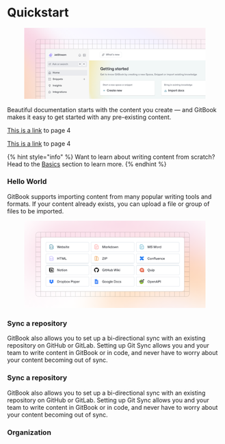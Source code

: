 # Quickstart

<figure><img src="getting-started/images/getting-started.png" alt=""><figcaption></figcaption></figure>

Beautiful documentation starts with the content you create — and GitBook makes it easy to get started with any pre-existing content.

[This is a link](https://inst.gitbook.io/test/NwElCfnSTGqaE8NOHX5I/four) to page 4

[This is a link](page-5.md) to page 4



{% hint style="info" %}
Want to learn about writing content from scratch? Head to the [Basics](basics/editor.md) section to learn more.
{% endhint %}

### Hello World <a href="#this_is_an_anchor" id="this_is_an_anchor"></a>

GitBook supports importing content from many popular writing tools and formats. If your content already exists, you can upload a file or group of files to be imported.

<div data-full-width="false"><figure><img src="getting-started/images/import.png" alt=""><figcaption></figcaption></figure></div>

### Sync a repository <a href="#this_is_also_an_anchor" id="this_is_also_an_anchor"></a>

GitBook also allows you to set up a bi-directional sync with an existing repository on GitHub or GitLab. Setting up Git Sync allows you and your team to write content in GitBook or in code, and never have to worry about your content becoming out of sync.

### Sync a repository <a href="#this_anchor" id="this_anchor"></a>

GitBook also allows you to set up a bi-directional sync with an existing repository on GitHub or GitLab. Setting up Git Sync allows you and your team to write content in GitBook or in code, and never have to worry about your content becoming out of sync.

### Organization <a href="#subsec_logging_organization" id="subsec_logging_organization"></a>
